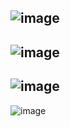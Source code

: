 ![image](https://github.com/user-attachments/assets/4ff4348f-3ab4-416b-9633-493bf8df8b77)
---
![image](https://github.com/user-attachments/assets/0f52a117-bfff-46d5-a7b3-662336393d2a)
---
![image](https://github.com/user-attachments/assets/c5f87609-d308-494c-b723-b4fbd50dc68e)
---
![image](https://github.com/user-attachments/assets/e483fbe5-6025-4f70-8045-e467d0bc08da)
